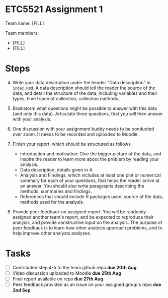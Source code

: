 # ETC5521 Assignment 1 

Team name: [FILL]

Team members:

* [FILL]
* [FILL]

# Steps

4. Write your data description under the header "Data description" in `index.Rmd`. A data description should tell the reader the source of the data, and detail the structure of the data, including variables and their types, time frame of collection, collection methods. 

5. Brainstorm what questions might be possible to answer with this data (and only this data). Articulate three questions, that you will then answer with your analysis. 

6. One discussion with your assignment buddy needs to be conducted over zoom. It needs to be recorded and uploaded to Moodle.  

7. Finish your report, which should be structured as follows
    - Introduction and motivation: Give the bigger picture of the data, and inspire the reader to learn more about the problem by reading your analysis. 
    - Data description, details given in 4.
    - Analysis and Findings, which includes at least one plot or numerical summary for each of your questions, that helps the reader arrive at an answer. You should also write paragraphs describing the methods, summaries and findings. 
    - References that should include R packages used, source of the data, methods used for the analysis.

8.  Provide peer feedback on assigned report. You will be randomly assigned another team's report, and be expected to reproduce their analysis, and provide constructive input on the analysis. The purpose of peer feedback is to learn how other analysts approach problems, and to help improve other analysts analyses. 


# Tasks


- [ ] Contributed step 4-5 to the team github repo **due 20th Aug**
- [ ] Video discussion uploaded to Moodle **due 25th Aug**
- [ ] Final report available on repo **due 27th Aug**
- [ ] Peer feedback provided as an issue on your assigned group's repo **due 2nd Sep**
